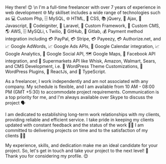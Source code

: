 Hey there! 😊 \n
I'm a full-time freelancer with over 7 years of experience in web development 🌐 My skillset includes a wide range of technologies such as 💻 Custom Php, 🗄️ MySQL, 🌐 HTML, 🎨 CSS, 📚 jQuery, 🔄 Ajax, 🤖 Javascript, 🚀 Codeigniter, 🚀 Laravel, 🎉 Custom Framework, 📝 Custom CMS, 🌎 AWS, 🗄️ MySQLi, 📞 Twilio, 🔗 GitHub, 🔗 Gitlab, 💰 Payment method integration including 💳 PayPal, 💳 Stripe, 💳 Payeezy, 💳 Authorize.net, and 📈 Google AdWords, 📈 Google Ads APIs, 📅 Google Calendar integration, 📈 Google Analytics, 📲 Google Social API, 🗺️ Google Maps, 📲 Facebook API integration, and 🛒 Supermarkets API like Whisk, Amazon, Walmart, Sears, and CMS Development, i.e. 🎨 WordPress Theme Customizations, 📝 WordPress Plugins, 🎨 ReactJs, and 🎨 TypeScript.

As a freelancer, I work independently and am not associated with any company. My schedule is flexible, and I am available from 10 AM - 08:00 PM (GMT +5:30) to accommodate project requirements. Communication is a top priority for me, and I'm always available over Skype to discuss the project 🗣️

I am dedicated to establishing long-term work relationships with my clients, providing reliable and efficient service. I take pride in keeping my clients updated with constant feedback and the status of the work 💪🏼 I am committed to delivering projects on time and to the satisfaction of my clients 👍🏼

My experience, skills, and dedication make me an ideal candidate for your project. So, let's get in touch and take your project to the next level! 🚀 Thank you for considering my profile. 😊
